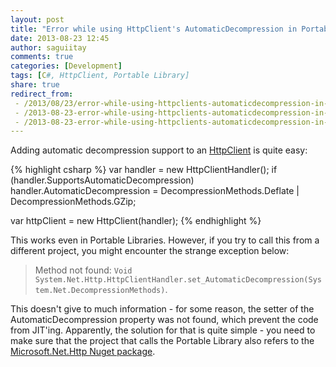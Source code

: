 ```yaml
---
layout: post
title: "Error while using HttpClient's AutomaticDecompression in Portable Libraries"
date: 2013-08-23 12:45
author: saguiitay
comments: true
categories: [Development]
tags: [C#, HttpClient, Portable Library]
share: true
redirect_from:
 - /2013/08/23/error-while-using-httpclients-automaticdecompression-in-portable-libraries/
 - /2013-08-23-error-while-using-httpclients-automaticdecompression-in-portable-libraries/
 - /2013-08-23-error-while-using-httpclients-automaticdecompression-in-portable-libraries
---
```

Adding automatic decompression support to an [HttpClient](http://msdn.microsoft.com/en-us/library/system.net.http.httpclient.aspx) is quite easy:

{% highlight csharp %}
var handler = new HttpClientHandler();
if (handler.SupportsAutomaticDecompression)
	handler.AutomaticDecompression = DecompressionMethods.Deflate | DecompressionMethods.GZip;

var httpClient = new HttpClient(handler);
{% endhighlight %}

This works even in Portable Libraries. However, if you try to call this from a different project, you might encounter the strange exception below:

> Method not found: `Void System.Net.Http.HttpClientHandler.set_AutomaticDecompression(System.Net.DecompressionMethods)`.

This doesn't give to much information - for some reason, the setter of the AutomaticDecompression property was not found,
which prevent the code from JIT'ing. Apparently, the solution for that is quite simple - you need to make sure that the project that calls the
Portable Library also refers to the [Microsoft.Net.Http Nuget package](http://www.nuget.org/packages/Microsoft.Net.Http/).
